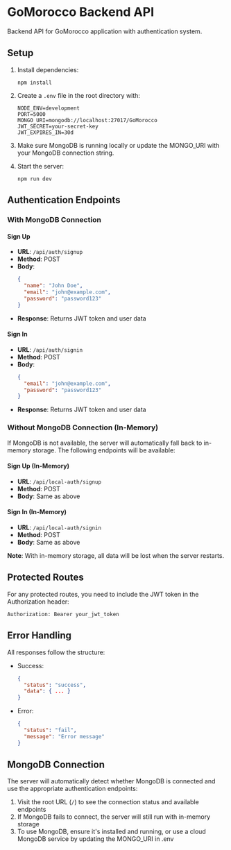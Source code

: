 # GoMorocco Backend API

Backend API for GoMorocco application with authentication system.

## Setup

1. Install dependencies:
   ```
   npm install
   ```

2. Create a `.env` file in the root directory with:
   ```
   NODE_ENV=development
   PORT=5000
   MONGO_URI=mongodb://localhost:27017/GoMorocco
   JWT_SECRET=your-secret-key
   JWT_EXPIRES_IN=30d
   ```

3. Make sure MongoDB is running locally or update the MONGO_URI with your MongoDB connection string.

4. Start the server:
   ```
   npm run dev
   ```

## Authentication Endpoints

### With MongoDB Connection

#### Sign Up
- **URL**: `/api/auth/signup`
- **Method**: POST
- **Body**:
  ```json
  {
    "name": "John Doe",
    "email": "john@example.com",
    "password": "password123"
  }
  ```
- **Response**: Returns JWT token and user data

#### Sign In
- **URL**: `/api/auth/signin`
- **Method**: POST
- **Body**:
  ```json
  {
    "email": "john@example.com",
    "password": "password123"
  }
  ```
- **Response**: Returns JWT token and user data

### Without MongoDB Connection (In-Memory)

If MongoDB is not available, the server will automatically fall back to in-memory storage. The following endpoints will be available:

#### Sign Up (In-Memory)
- **URL**: `/api/local-auth/signup`
- **Method**: POST
- **Body**: Same as above

#### Sign In (In-Memory)
- **URL**: `/api/local-auth/signin`
- **Method**: POST
- **Body**: Same as above

**Note**: With in-memory storage, all data will be lost when the server restarts.

## Protected Routes

For any protected routes, you need to include the JWT token in the Authorization header:

```
Authorization: Bearer your_jwt_token
```

## Error Handling

All responses follow the structure:

- Success:
  ```json
  {
    "status": "success",
    "data": { ... }
  }
  ```

- Error:
  ```json
  {
    "status": "fail",
    "message": "Error message"
  }
  ```
  
## MongoDB Connection

The server will automatically detect whether MongoDB is connected and use the appropriate authentication endpoints:

1. Visit the root URL (`/`) to see the connection status and available endpoints
2. If MongoDB fails to connect, the server will still run with in-memory storage
3. To use MongoDB, ensure it's installed and running, or use a cloud MongoDB service by updating the MONGO_URI in .env 